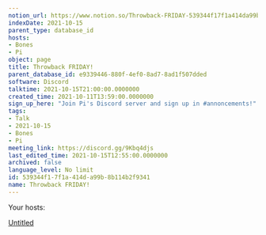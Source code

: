 ```yaml
---
notion_url: https://www.notion.so/Throwback-FRIDAY-539344f17f1a414da99b8b114b2f9341
indexDate: 2021-10-15
parent_type: database_id
hosts:
- Bones
- Pi
object: page
title: Throwback FRIDAY!
parent_database_id: e9339446-880f-4ef0-8ad7-8ad1f507dded
software: Discord
talktime: 2021-10-15T21:00:00.0000000
created_time: 2021-10-11T13:59:00.0000000
sign_up_here: "Join Pi's Discord server and sign up in #annoncements!"
tags:
- Talk
- 2021-10-15
- Bones
- Pi
meeting_link: https://discord.gg/9Kbq4djs
last_edited_time: 2021-10-15T12:55:00.0000000
archived: false
language_level: No limit
id: 539344f1-7f1a-414d-a99b-8b114b2f9341
name: Throwback FRIDAY!
---
```




Your hosts:

[Untitled](https://www.notion.so/482e61b02b9c4456b2b4fe86bb7544c6)   





